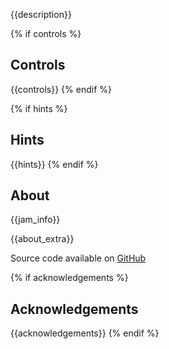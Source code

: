 
{{description}}

{% if controls %}
## Controls
{{controls}}
{% endif %}

{% if hints %}
## Hints
{{hints}}
{% endif %}

## About
{{jam_info}}

{{about_extra}}

Source code available on [GitHub]({{source_code_link}})

{% if acknowledgements %}
## Acknowledgements
{{acknowledgements}}
{% endif %}
